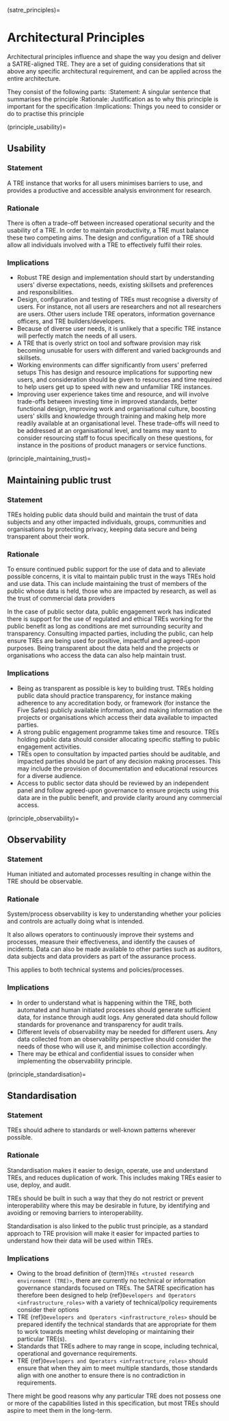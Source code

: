 (satre_principles)=

# Architectural Principles

Architectural principles influence and shape the way you design and deliver a SATRE-aligned TRE.
They are a set of guiding considerations that sit above any specific architectural requirement, and can be applied across the entire architecture.

They consist of the following parts:
:Statement: A singular sentence that summarises the principle
:Rationale: Justification as to why this principle is important for the specification
:Implications: Things you need to consider or do to practise this principle

(principle_usability)=

## Usability

### Statement

A TRE instance that works for all users minimises barriers to use, and provides a productive and accessible analysis environment for research.

### Rationale

There is often a trade-off between increased operational security and the usability of a TRE.
In order to maintain productivity, a TRE must balance these two competing aims.
The design and configuration of a TRE should allow all individuals involved with a TRE to effectively fulfil their roles.

### Implications

- Robust TRE design and implementation should start by understanding users' diverse expectations, needs, existing skillsets and preferences and responsibilities.
- Design, configuration and testing of TREs must recognise a diversity of users.
  For instance, not all users are researchers and not all researchers are users.
  Other users include TRE operators, information governance officers, and TRE builders/developers.
- Because of diverse user needs, it is unlikely that a specific TRE instance will perfectly match the needs of all users.
- A TRE that is overly strict on tool and software provision may risk becoming unusable for users with different and varied backgrounds and skillsets.
- Working environments can differ significantly from users' preferred setups
  This has design and resource implications for supporting new users, and consideration should be given to resources and time required to help users get up to speed with new and unfamiliar TRE instances.
- Improving user experience takes time and resource, and will involve trade-offs between investing time in improved standards, better functional design, improving work and organisational culture, boosting users' skills and knowledge through training and making help more readily available at an organisational level.
  These trade-offs will need to be addressed at an organisational level, and teams may want to consider resourcing staff to focus specifically on these questions, for instance in the positions of product managers or service functions.

(principle_maintaining_trust)=

## Maintaining public trust

### Statement

TREs holding public data should build and maintain the trust of data subjects and any other impacted individuals, groups, communities and organisations by protecting privacy, keeping data secure and being transparent about their work.

### Rationale

To ensure continued public support for the use of data and to alleviate possible concerns, it is vital to maintain public trust in the ways TREs hold and use data.
This can include maintaining the trust of members of the public whose data is held, those who are impacted by research, as well as the trust of commercial data providers

In the case of public sector data, public engagement work has indicated there is support for the use of regulated and ethical TREs working for the public benefit as long as conditions are met surrounding security and transparency.
Consulting impacted parties, including the public, can help ensure TREs are being used for positive, impactful and agreed-upon purposes.
Being transparent about the data held and the projects or organisations who access the data can also help maintain trust.

### Implications

- Being as transparent as possible is key to building trust.
  TREs holding public data should practice transparency, for instance making adherence to any accreditation body, or framework (for instance the Five Safes) publicly available information, and making information on the projects or organisations which access their data available to impacted parties.
- A strong public engagement programme takes time and resource.
  TREs holding public data should consider allocating specific staffing to public engagement activities.
- TREs open to consultation by impacted parties should be auditable, and impacted parties should be part of any decision making processes.
  This may include the provision of documentation and educational resources for a diverse audience.
- Access to public sector data should be reviewed by an independent panel and follow agreed-upon governance to ensure projects using this data are in the public benefit, and provide clarity around any commercial access.

(principle_observability)=

## Observability

### Statement

Human initiated and automated processes resulting in change within the TRE should be observable.

### Rationale

System/process observability is key to understanding whether your policies and controls are actually doing what is intended.

It also allows operators to continuously improve their systems and processes, measure their effectiveness, and identify the causes of incidents.
Data can also be made available to other parties such as auditors, data subjects and data providers as part of the assurance process.

This applies to both technical systems and policies/processes.

### Implications

- In order to understand what is happening within the TRE, both automated and human initiated processes should generate sufficient data, for instance through audit logs.
  Any generated data should follow standards for provenance and transparency for audit trails.
- Different levels of observability may be needed for different users.
  Any data collected from an observability perspective should consider the needs of those who will use it, and minimise collection accordingly.
- There may be ethical and confidential issues to consider when implementing the observability principle.

(principle_standardisation)=

## Standardisation

### Statement

TREs should adhere to standards or well-known patterns wherever possible.

### Rationale

Standardisation makes it easier to design, operate, use and understand TREs, and reduces duplication of work.
This includes making TREs easier to use, deploy, and audit.

TREs should be built in such a way that they do not restrict or prevent interoperability where this may be desirable in future, by identifying and avoiding or removing barriers to interoperability.

Standardisation is also linked to the public trust principle, as a standard approach to TRE provision will make it easier for impacted parties to understand how their data will be used within TREs.

### Implications

- Owing to the broad definition of {term}`TREs <trusted research environment (TRE)>`, there are currently no technical or information governance standards focused on TREs.
  The SATRE specification has therefore been designed to help {ref}`Developers and Operators <infrastructure_roles>` with a variety of technical/policy requirements consider their options
- TRE {ref}`Developers and Operators <infrastructure_roles>` should be prepared identify the technical standards that are appropriate for them to work towards meeting whilst developing or maintaining their particular TRE(s).
- Standards that TREs adhere to may range in scope, including technical, operational and governance requirements.
- TRE {ref}`Developers and Operators <infrastructure_roles>` should ensure that when they aim to meet multiple standards, those standards align with one another to ensure there is no contradiction in requirements.

There might be good reasons why any particular TRE does not possess one or more of the capabilities listed in this specification, but most TREs should aspire to meet them in the long-term.
